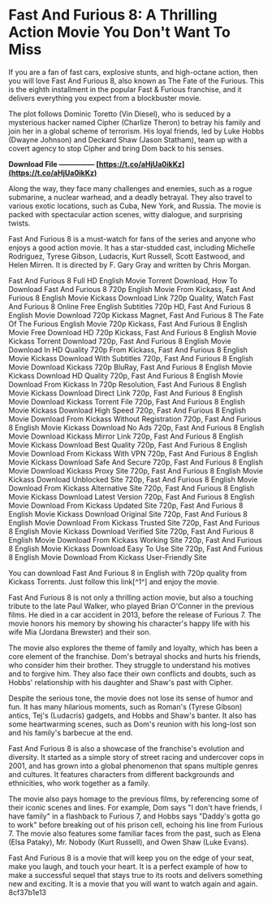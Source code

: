 
 
# Fast And Furious 8: A Thrilling Action Movie You Don't Want To Miss
 
If you are a fan of fast cars, explosive stunts, and high-octane action, then you will love Fast And Furious 8, also known as The Fate of the Furious. This is the eighth installment in the popular Fast & Furious franchise, and it delivers everything you expect from a blockbuster movie.
 
The plot follows Dominic Toretto (Vin Diesel), who is seduced by a mysterious hacker named Cipher (Charlize Theron) to betray his family and join her in a global scheme of terrorism. His loyal friends, led by Luke Hobbs (Dwayne Johnson) and Deckard Shaw (Jason Statham), team up with a covert agency to stop Cipher and bring Dom back to his senses.
 
**Download File ————— [https://t.co/aHjUa0ikKz](https://t.co/aHjUa0ikKz)**


 
Along the way, they face many challenges and enemies, such as a rogue submarine, a nuclear warhead, and a deadly betrayal. They also travel to various exotic locations, such as Cuba, New York, and Russia. The movie is packed with spectacular action scenes, witty dialogue, and surprising twists.
 
Fast And Furious 8 is a must-watch for fans of the series and anyone who enjoys a good action movie. It has a star-studded cast, including Michelle Rodriguez, Tyrese Gibson, Ludacris, Kurt Russell, Scott Eastwood, and Helen Mirren. It is directed by F. Gary Gray and written by Chris Morgan.
 
Fast And Furious 8 Full HD English Movie Torrent Download,  How To Download Fast And Furious 8 720p English Movie From Kickass,  Fast And Furious 8 English Movie Kickass Download Link 720p Quality,  Watch Fast And Furious 8 Online Free English Subtitles 720p HD,  Fast And Furious 8 English Movie Download 720p Kickass Magnet,  Fast And Furious 8 The Fate Of The Furious English Movie 720p Kickass,  Fast And Furious 8 English Movie Free Download HD 720p Kickass,  Fast And Furious 8 English Movie Kickass Torrent Download 720p,  Fast And Furious 8 English Movie Download In HD Quality 720p From Kickass,  Fast And Furious 8 English Movie Kickass Download With Subtitles 720p,  Fast And Furious 8 English Movie Download Kickass 720p BluRay,  Fast And Furious 8 English Movie Kickass Download HD Quality 720p,  Fast And Furious 8 English Movie Download From Kickass In 720p Resolution,  Fast And Furious 8 English Movie Kickass Download Direct Link 720p,  Fast And Furious 8 English Movie Download Kickass Torrent File 720p,  Fast And Furious 8 English Movie Kickass Download High Speed 720p,  Fast And Furious 8 English Movie Download From Kickass Without Registration 720p,  Fast And Furious 8 English Movie Kickass Download No Ads 720p,  Fast And Furious 8 English Movie Download Kickass Mirror Link 720p,  Fast And Furious 8 English Movie Kickass Download Best Quality 720p,  Fast And Furious 8 English Movie Download From Kickass With VPN 720p,  Fast And Furious 8 English Movie Kickass Download Safe And Secure 720p,  Fast And Furious 8 English Movie Download Kickass Proxy Site 720p,  Fast And Furious 8 English Movie Kickass Download Unblocked Site 720p,  Fast And Furious 8 English Movie Download From Kickass Alternative Site 720p,  Fast And Furious 8 English Movie Kickass Download Latest Version 720p,  Fast And Furious 8 English Movie Download From Kickass Updated Site 720p,  Fast And Furious 8 English Movie Kickass Download Original Site 720p,  Fast And Furious 8 English Movie Download From Kickass Trusted Site 720p,  Fast And Furious 8 English Movie Kickass Download Verified Site 720p,  Fast And Furious 8 English Movie Download From Kickass Working Site 720p,  Fast And Furious 8 English Movie Kickass Download Easy To Use Site 720p,  Fast And Furious 8 English Movie Download From Kickass User-Friendly Site
 
You can download Fast And Furious 8 in English with 720p quality from Kickass Torrents. Just follow this link[^1^] and enjoy the movie.

Fast And Furious 8 is not only a thrilling action movie, but also a touching tribute to the late Paul Walker, who played Brian O'Conner in the previous films. He died in a car accident in 2013, before the release of Furious 7. The movie honors his memory by showing his character's happy life with his wife Mia (Jordana Brewster) and their son.
 
The movie also explores the theme of family and loyalty, which has been a core element of the franchise. Dom's betrayal shocks and hurts his friends, who consider him their brother. They struggle to understand his motives and to forgive him. They also face their own conflicts and doubts, such as Hobbs' relationship with his daughter and Shaw's past with Cipher.
 
Despite the serious tone, the movie does not lose its sense of humor and fun. It has many hilarious moments, such as Roman's (Tyrese Gibson) antics, Tej's (Ludacris) gadgets, and Hobbs and Shaw's banter. It also has some heartwarming scenes, such as Dom's reunion with his long-lost son and his family's barbecue at the end.

Fast And Furious 8 is also a showcase of the franchise's evolution and diversity. It started as a simple story of street racing and undercover cops in 2001, and has grown into a global phenomenon that spans multiple genres and cultures. It features characters from different backgrounds and ethnicities, who work together as a family.
 
The movie also pays homage to the previous films, by referencing some of their iconic scenes and lines. For example, Dom says "I don't have friends, I have family" in a flashback to Furious 7, and Hobbs says "Daddy's gotta go to work" before breaking out of his prison cell, echoing his line from Furious 7. The movie also features some familiar faces from the past, such as Elena (Elsa Pataky), Mr. Nobody (Kurt Russell), and Owen Shaw (Luke Evans).
 
Fast And Furious 8 is a movie that will keep you on the edge of your seat, make you laugh, and touch your heart. It is a perfect example of how to make a successful sequel that stays true to its roots and delivers something new and exciting. It is a movie that you will want to watch again and again.
 8cf37b1e13
 
